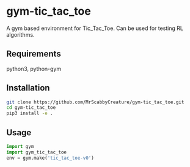 # gym-tic_tac_toe
A gym based environment for Tic_Tac_Toe. Can be used for testing RL algorithms.

## Requirements
python3, python-gym

## Installation
```bash
git clone https://github.com/MrScabbyCreature/gym-tic_tac_toe.git
cd gym-tic_tac_toe
pip3 install -e .
```
## Usage
```python
import gym
import gym_tic_tac_toe
env = gym.make('tic_tac_toe-v0')
```
